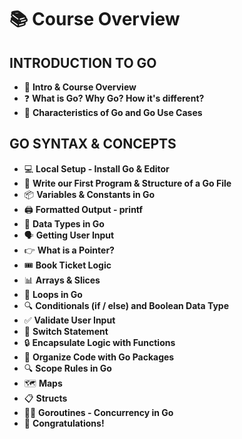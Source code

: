 # 📚 Course Overview

## INTRODUCTION TO GO
- 🎉 **Intro & Course Overview**
- ❓ **What is Go? Why Go? How it's different?**
- 🌟 **Characteristics of Go and Go Use Cases**

## GO SYNTAX & CONCEPTS
- 💻 **Local Setup - Install Go & Editor**
- 📝 **Write our First Program & Structure of a Go File**
- 📦 **Variables & Constants in Go**
- 🖨️ **Formatted Output - printf**
- 🔢 **Data Types in Go**
- 🗣️ **Getting User Input**
- 👉 **What is a Pointer?**
- 🎟️ **Book Ticket Logic**
- 📊 **Arrays & Slices**
- 🔄 **Loops in Go**
- 🔍 **Conditionals (if / else) and Boolean Data Type**
- ✅ **Validate User Input**
- 🔀 **Switch Statement**
- 🔒 **Encapsulate Logic with Functions**
- 📂 **Organize Code with Go Packages**
- 🔍 **Scope Rules in Go**
- 🗺️ **Maps**
- 📋 **Structs**
- 🏃‍♂️ **Goroutines - Concurrency in Go**
- 🎊 **Congratulations!**
